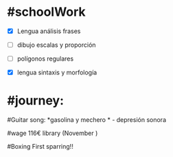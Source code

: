 # #schoolWork

- [x] Lengua análisis frases 
- [ ] dibujo escalas y proporción
- [ ] polígonos regulares 
- [x] lengua sintaxis y morfología 


#  #journey:

#Guitar song:  *gasolina y mechero * - depresión sonora 

#wage 116€ library (November )

#Boxing First sparring!!









